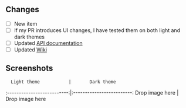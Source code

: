 ## Changes

<!--
 List all the changes made to the code. Add unticked items if some work has to be done
 Remove non applicable items
-->

- [ ] New item
- [ ] If my PR introduces UI changes, I have tested them on both light and dark themes
- [ ] Updated [API documentation](https://github.com/ValFraNath/apothiquiz-api-docs)
- [ ] Updated [Wiki](https://github.com/ValFraNath/apothiquiz/wiki)

## Screenshots
<!-- Remove if useless -->

      Light theme           |       Dark theme
:--------------------------:|:-------------------------:
    Drop image here         |     Drop image here
